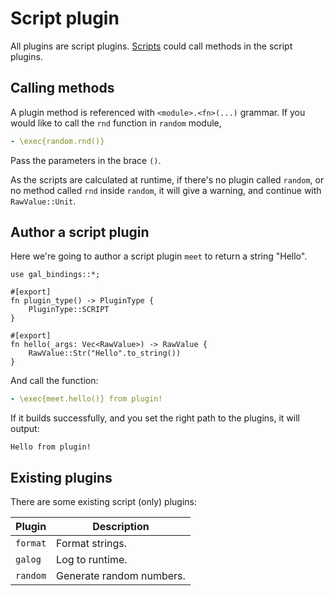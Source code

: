 # Script plugin
All plugins are script plugins.
[Scripts](../config/script.md) could call methods in the script plugins.

## Calling methods
A plugin method is referenced with `<module>.<fn>(...)` grammar.
If you would like to call the `rnd` function in `random` module,
``` yaml
- \exec{random.rnd()}
```
Pass the parameters in the brace `()`.

As the scripts are calculated at runtime, if there's no plugin called `random`,
or no method called `rnd` inside `random`, it will give a warning, and continue with `RawValue::Unit`.

## Author a script plugin
Here we're going to author a script plugin `meet` to return a string "Hello".
``` rust,ignore
use gal_bindings::*;

#[export]
fn plugin_type() -> PluginType {
    PluginType::SCRIPT
}

#[export]
fn hello(_args: Vec<RawValue>) -> RawValue {
    RawValue::Str("Hello".to_string())
}
```
And call the function:
``` yaml
- \exec{meet.hello()} from plugin!
```
If it builds successfully, and you set the right path to the plugins, it will output:
``` ignore
Hello from plugin!
```

## Existing plugins
There are some existing script (only) plugins:

| Plugin   | Description              |
| -------- | ------------------------ |
| `format` | Format strings.          |
| `galog`  | Log to runtime.          |
| `random` | Generate random numbers. |
